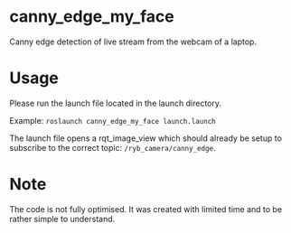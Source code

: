 # canny_edge_my_face
Canny edge detection of live stream from the webcam of a laptop.

# Usage
Please run the launch file located in the launch directory.

Example: `roslaunch canny_edge_my_face launch.launch`

The launch file opens a rqt_image_view which should already be setup to subscribe to the correct topic: `/ryb_camera/canny_edge`. 

# Note
The code is not fully optimised. It was created with limited time and to be rather simple to understand.